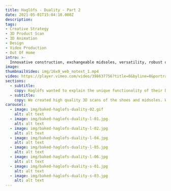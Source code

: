 ```yaml
---
title: Haglöfs - Duality - Part 2
date: 2021-05-01T15:04:10.000Z
description:
tags:
- Creative Strategy
- 3D Product Scan
- 3D Animation
- Design
- Video Production
- Out Of Home
intro: >-
  Innovative construction, exchangeable midsoles, versatility, robust outdoor performance. Duality is the next generation of outdoor footwear.
image:
thumbnailVideo: img/16x9_web_notext_1.mp4
video: https://player.vimeo.com/video/398637756?title=0&byline=0&portrait=0
sections:
  - subtitle:
    copy: Haglöfs wanted to explain the unique functionality of their Duality shoe to both retail partners and consumers. We partnered with the brand to create two videos and multiple print, retail & digital assets from a 3D scan of the shoes.
  - subtitle:
    copy: We created high quality 3D scans of the shoes and midsoles. We referenced  aspects of nature to highlight the difference between the midsoles - using moss for the softer midsole and rocks for the harder midsole. A focus on modular design allowed us to create multiple assets for print, retail and digital use. These assets highlighted the two different ways to wear the shoe, tying in to the 'Walk Both Ways' tagline.
carousel:
  - image: img/baked-haglofs-duality-02.gif
    alt: alt text
  - image: img/baked-haglofs-duality-l-01.jpg
    alt: alt text
  - image: img/baked-haglofs-duality-l-02.jpg
    alt: alt text
  - image: img/baked-haglofs-duality-l-04.jpg
    alt: alt text
  - image: img/baked-haglofs-duality-l-05.jpg
    alt: alt text
  - image: img/baked-haglofs-duality-l-06.jpg
    alt: alt text
  - image: img/baked-haglofs-duality-s-01.jpg
    alt: alt text
  - image: img/baked-haglofs-duality-s-03.jpg
    alt: alt text
---
```

